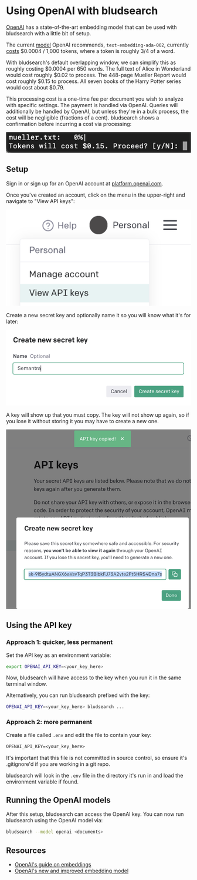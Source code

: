 # Using OpenAI with bludsearch

[OpenAI](https://openai.com/) has a state-of-the-art embedding model that can be used with bludsearch with a little bit of setup.

The current [model](https://platform.openai.com/docs/models/embeddings) OpenAI recommends, `text-embedding-ada-002`, currently [costs](https://openai.com/pricing#embedding-models) $0.0004 / 1,000 tokens, where a token is roughly 3/4 of a word.

With bludsearch's default overlapping window, we can simplify this as roughly costing $0.0004 per 650 words. The full text of Alice in Wonderland would cost roughly $0.02 to process. The 448-page Mueller Report would cost roughly $0.15 to process. All seven books of the Harry Potter series would cost about $0.79.

This processing cost is a one-time fee per document you wish to analyze with specific settings. The payment is handled via OpenAI. Queries will additionally be handled by OpenAI, but unless they're in a bulk process, the cost will be negligible (fractions of a cent). bludsearch shows a confirmation before incurring a cost via processing:

![Confirmation before processing with OpenAI](img/openai_cost_confirm.png)

## Setup

Sign in or sign up for an OpenAI account at [platform.openai.com](https://platform.openai.com/).

Once you've created an account, click on the menu in the upper-right and navigate to "View API keys":

!["View API Keys" in the menu on OpenAI's site](img/openai_view_apikeys.png)

Create a new secret key and optionally name it so you will know what it's for later:

![Creating a new secret key](img/openai_new_secret.png)

A key will show up that you must copy. The key will not show up again, so if you lose it without storing it you may have to create a new one.

![Copying the secret key](img/openai_copy_key.png)

## Using the API key

### Approach 1: quicker, less permanent

Set the API key as an environment variable:

```sh
export OPENAI_API_KEY=<your_key_here>
```

Now, bludsearch will have access to the key when you run it in the same terminal window.

Alternatively, you can run bludsearch prefixed with the key:

```sh
OPENAI_API_KEY=<your_key_here> bludsearch ...
```

### Approach 2: more permanent

Create a file called `.env` and edit the file to contain your key:

```txt
OPENAI_API_KEY=<your_key_here>
```

It's important that this file is not committed in source control, so ensure it's .gitignore'd if you are working in a git repo.

bludsearch will look in the `.env` file in the directory it's run in and load the environment variable if found.

## Running the OpenAI models

After this setup, bludsearch can access the OpenAI key. You can now run bludsearch using the OpenAI model via:

```sh
bludsearch --model openai <documents>
```

## Resources

- [OpenAI's guide on embeddings](https://platform.openai.com/docs/guides/embeddings)
- [OpenAI's new and improved embedding model](https://openai.com/blog/new-and-improved-embedding-model)
